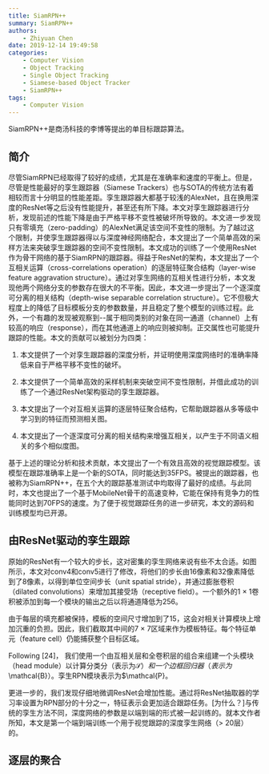 ```yaml
---
title: SiamRPN++
summary: SiamRPN++
authors:
    - Zhiyuan Chen
date: 2019-12-14 19:49:58
categories:
    - Computer Vision
    - Object Tracking
    - Single Object Tracking
    - Siamese-based Object Tracker
    - SiamRPN++
tags:
    - Computer Vision
---
```


SiamRPN++是商汤科技的李博等提出的单目标跟踪算法。

## 简介

尽管SiamRPN已经取得了较好的成绩，尤其是在准确率和速度的平衡上。但是，尽管是性能最好的孪生跟踪器（Siamese Trackers）也与SOTA的传统方法有着相较而言十分明显的性能差距。孪生跟踪器大都基于较浅的AlexNet，且在换用深度的ResNet等之后没有性能提升，甚至还有所下降。本文对孪生跟踪器进行分析，发现前述的性能下降是由于严格平移不变性被破坏所导致的。本文进一步发现只有零填充（zero-padding）的AlexNet满足该空间不变性的限制。为了越过这个限制，并使孪生跟踪器得以与深度神经网络配合，本文提出了一个简单高效的采样方法来突破孪生跟踪器的空间不变性限制。本文成功的训练了一个使用ResNet作为骨干网络的基于SiamRPN的跟踪器。得益于ResNet的架构，本文提出了一个互相关运算（cross-correlations operation）的逐层特征聚合结构（layer-wise feature aggravation structure）。通过对孪生网络的互相关性进行分析，本文发现他两个网络分支的参数存在很大的不平衡。因此，本文进一步提出了一个逐深度可分离的相关结构（depth-wise separable correlation structure）。它不但极大程度上的降低了目标模板分支的参数数量，并且稳定了整个模型的训练过程。此外，一个有趣的发现被观察到--属于相同类别的对象在同一通道（channel）上有较高的响应（response），而在其他通道上的响应则被抑制。正交属性也可能提升跟踪的性能。本文的贡献可以被划分为四类：

1. 本文提供了一个对孪生跟踪器的深度分析，并证明使用深度网络时的准确率降低来自于严格平移不变性的破坏。

2. 本文提供了一个简单高效的采样机制来突破空间不变性限制，并借此成功的训练了一个通过ResNet架构驱动的孪生跟踪器。

3. 本文提出了一个对互相关运算的逐层特征聚合结构，它帮助跟踪器从多等级中学习到的特征而预测相关图。

4. 本文提出了一个逐深度可分离的相关结构来增强互相关，以产生于不同语义相关的多个相似度图。

基于上述的理论分析和技术贡献，本文提出了一个有效且高效的视觉跟踪模型。该模型在跟踪准确率上是一个新的SOTA，同时能达到35FPS。被提出的跟踪器，也被称为SiamRPN++，在五个大的跟踪基准测试中均取得了最好的成绩。与此同时，本文也提出了一个基于MobileNet骨干的高速变种，它能在保持有竞争力的性能同时达到70FPS的速度。为了便于视觉跟踪任务的进一步研究，本文的源码和训练模型均已开源。

## 由ResNet驱动的孪生跟踪

原始的ResNet有一个较大的步长，这对密集的孪生网络来说有些不太合适。如图所示，本文对conv4和conv5进行了修改，将他们的步长由16像素和32像素降低到了8像素，以得到单位空间步长（unit spatial stride），并通过膨胀卷积（dilated convolutions）来增加其接受场（receptive field）。一个额外的1 $\times$ 1卷积被添加到每一个模块的输出之后以将通道降低为256。

由于每层的填充都被保持，模板的空间尺寸增加到了15，这会对相关计算模块上增加沉重的负担。因此，我们截取其中间的7 $\times$ 7区域来作为模板特征。每个特征单元（feature cell）仍能捕获整个目标区域。

Following [24]， 我们使用一个由互相关层和全卷积层的组合来组建一个头模块（head module）以计算分类分（表示为$\mathcal{S}）和一个边框回归器（表示为$\mathcal{B}）。孪生RPN模块表示为$\mathcal{P}。

更进一步的，我们发现仔细地微调ResNet会增加性能。通过将ResNet抽取器的学习率设置为RPN部分的十分之一，特征表示会更加适合跟踪任务。[为什么？]与传统的孪生方法不同，深度网络的参数是以端到端的形式被一起训练的。就本文作者所知，本文是第一个端到端训练一个用于视觉跟踪的深度孪生网络（$\gt$ 20层）的。

## 逐层的聚合


